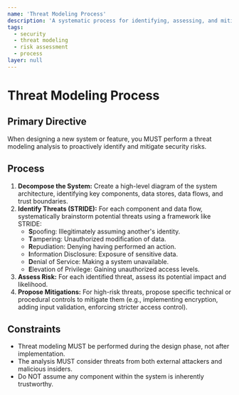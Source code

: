 ```yaml
---
name: 'Threat Modeling Process'
description: 'A systematic process for identifying, assessing, and mitigating potential security threats during the design phase of a system.'
tags:
  - security
  - threat modeling
  - risk assessment
  - process
layer: null
---
```


# Threat Modeling Process

## Primary Directive

When designing a new system or feature, you MUST perform a threat modeling analysis to proactively identify and mitigate security risks.

## Process

1.  **Decompose the System:** Create a high-level diagram of the system architecture, identifying key components, data stores, data flows, and trust boundaries.
2.  **Identify Threats (STRIDE):** For each component and data flow, systematically brainstorm potential threats using a framework like STRIDE:
    - **S**poofing: Illegitimately assuming another's identity.
    - **T**ampering: Unauthorized modification of data.
    - **R**epudiation: Denying having performed an action.
    - **I**nformation Disclosure: Exposure of sensitive data.
    - **D**enial of Service: Making a system unavailable.
    - **E**levation of Privilege: Gaining unauthorized access levels.
3.  **Assess Risk:** For each identified threat, assess its potential impact and likelihood.
4.  **Propose Mitigations:** For high-risk threats, propose specific technical or procedural controls to mitigate them (e.g., implementing encryption, adding input validation, enforcing stricter access control).

## Constraints

- Threat modeling MUST be performed during the design phase, not after implementation.
- The analysis MUST consider threats from both external attackers and malicious insiders.
- Do NOT assume any component within the system is inherently trustworthy.
